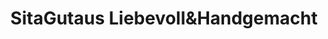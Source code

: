 ---
title: "SitaGutaus Liebevoll&Handgemacht"
url: /steinbach-hallenberg/sitagutaus-liebevollundhandgemacht/
shop: Kleidung
---